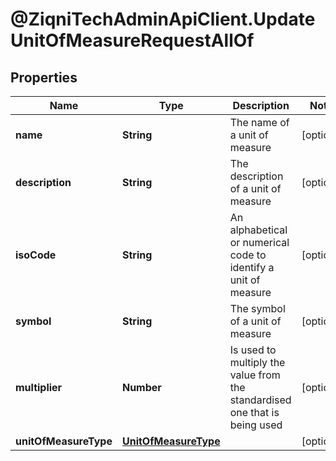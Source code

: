 # @ZiqniTechAdminApiClient.UpdateUnitOfMeasureRequestAllOf

## Properties

Name | Type | Description | Notes
------------ | ------------- | ------------- | -------------
**name** | **String** | The name of a unit of measure | [optional] 
**description** | **String** | The description of a unit of measure | [optional] 
**isoCode** | **String** | An alphabetical or numerical code to identify a unit of measure | [optional] 
**symbol** | **String** | The symbol of a unit of measure | [optional] 
**multiplier** | **Number** | Is used to multiply the value from the standardised one that is being used | [optional] 
**unitOfMeasureType** | [**UnitOfMeasureType**](UnitOfMeasureType.md) |  | [optional] 


